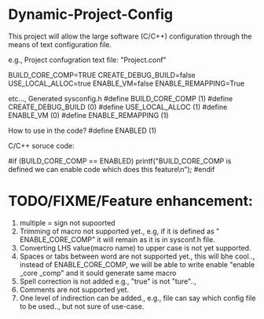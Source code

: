 # Dynamic-Project-Config
This project will allow the large software (C/C++) configuration through the means of text configuration file.

e.g.,
Project confugration text file:
"Project.conf"

BUILD_CORE_COMP=TRUE
CREATE_DEBUG_BUILD=false
USE_LOCAL_ALLOC=true
ENABLE_VM=false
ENABLE_REMAPPING=True

etc...,
Generated sysconfig.h
#define BUILD_CORE_COMP    (1)
#define CREATE_DEBUG_BUILD    (0)
#define USE_LOCAL_ALLOC    (1)
#define ENABLE_VM    (0)
#define ENABLE_REMAPPING    (1)

How to use in the code?
#define	ENABLED	(1)

C/C++ soruce code:

#if (BUILD_CORE_COMP == ENABLED)
	printf("BUILD_CORE_COMP is defined we can enable code which does this feature\n");
#endif



TODO/FIXME/Feature enhancement:
=================================
1)  multiple = sign not supoorted
2) Trimming of macro not supported yet., e.g, if it is defined as "    ENABLE_CORE_COMP" it will remain as it is in sysconf.h file.
3) Converting LHS value(macro name) to upper case is not yet supported.
4) Spaces or tabs between word are not supported yet., this will bhe cool.., instead of ENABLE_CORE_COMP, we will be able to write enable  "enable _core   _comp" and it sould generate same macro
5) Spell correction is not added e.g., "true" is not "ture"..,
6) Comments are not supported yet.
7) One level of indirection can be added., e.g., file can say which config file to be used.., but not sure of use-case.

